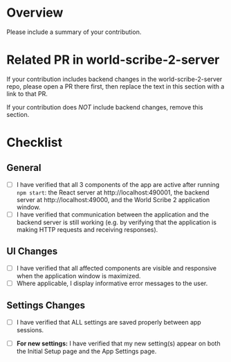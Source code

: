 
# Overview

Please include a summary of your contribution.



# Related PR in world-scribe-2-server

If your contribution includes backend changes in the world-scribe-2-server repo, please open a PR there first, then replace the text in this section with a link to that PR.

If your contribution does *NOT* include backend changes, remove this section.




# Checklist

## General

- [ ] I have verified that all 3 components of the app are active after running `npm start`: the React server at http://localhost:490001, the backend server at http://localhost:49000, and the World Scribe 2 application window.
- [ ] I have verified that communication between the application and the backend server is still working (e.g. by verifying that the application is making HTTP requests and receiving responses). 

## UI Changes

- [ ] I have verified that all affected components are visible and responsive when the application window is maximized.
- [ ] Where applicable, I display informative error messages to the user.

## Settings Changes

- [ ] I have verified that ALL settings are saved properly between app sessions.

- [ ] **For new settings:** I have verified that my new setting(s) appear on both the Initial Setup page and the App Settings page.

